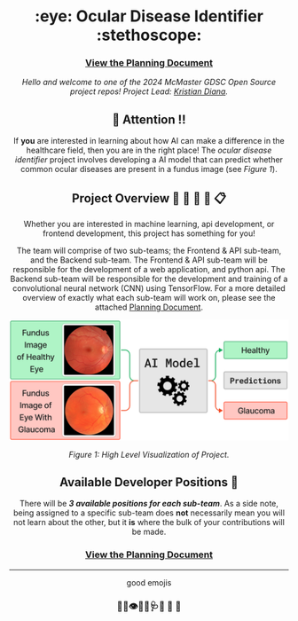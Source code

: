 <h1 align="center"> :eye: Ocular Disease Identifier :stethoscope:</h1>

<div align="center">

### [View the Planning Document](./PLAN.md)


*Hello and welcome to one of the 2024 McMaster GDSC Open Source project repos! Project Lead: [Kristian Diana](https://github.com/kristiandiana).*


## :loudspeaker: Attention :bangbang:

If **you** are interested in learning about how AI can make a difference in the healthcare field, then you are in the right place! The *ocular disease identifier* project involves developing a AI model that can predict whether common ocular diseases are present in a fundus image (see *Figure 1*).


## Project Overview :scroll: :bookmark_tabs: :page_with_curl: :open_book: :clipboard:

Whether you are interested in machine learning, api development, or frontend development, this project has something for you! 

The team will comprise of two sub-teams; the Frontend & API sub-team, and the Backend sub-team. 
The Frontend & API sub-team will be responsible for the development of a web application, and python api. The Backend sub-team will be responsible for the development and training of a convolutional neural network (CNN) using TensorFlow. For a more detailed overview of exactly what each sub-team will work on, please see the attached [Planning Document](./PLAN.md).


![Figure 1](images/Figure1.png)
<p align="center"><em>Figure 1: High Level Visualization of Project.</em></p>


## Available Developer Positions :busts_in_silhouette:



There will be ***3 available positions for each sub-team***. As a side note, being assigned to a specific sub-team does **not** necessarily mean you will not learn about the other, but it **is** where the bulk of your contributions will be made.


### [View the Planning Document](./PLAN.md)


--------------------------
good emojis
### :loudspeaker::bell::eye::health_worker::stethoscope::hospital: :open_file_folder: :file_folder:

</div>
